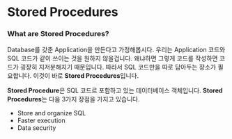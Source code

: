 # Stored Procedures

### What are Stored Procedures?

Database를 갖춘 Application을 만든다고 가정해봅시다. 우리는 Application 코드와 SQL 코드가 같이 쓰이는 것을 원하지 않을겁니다. 왜냐하면 그렇게 코드를 작성하면 코드가 굉장히 지저분해지기 때문입니다. 따라서 SQL 코드만을 따로 담아두는 장소가 필요합니다. 이것이 바로 **Stored Procedures**입니다.

**Stored Procedure**은 SQL 코드르 포함하고 있는 데이터베이스 객체입니다. **Stored Procedures**는 다음 3가지 장점을 가지고 있습니다.

- Store and organize SQL
- Faster execution
- Data security

